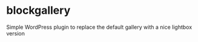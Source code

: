 blockgallery
============

Simple WordPress plugin to replace the default gallery with a nice lightbox version
